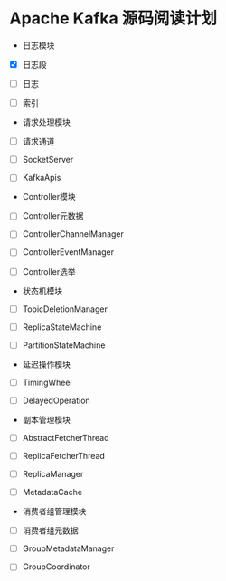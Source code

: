 Apache Kafka 源码阅读计划
=================

- 日志模块

- [x] 日志段

- [ ] 日志

- [ ] 索引

- 请求处理模块

- [ ] 请求通道

- [ ] SocketServer

- [ ] KafkaApis

- Controller模块

- [ ] Controller元数据

- [ ] ControllerChannelManager

- [ ] ControllerEventManager

- [ ] Controller选举

- 状态机模块

- [ ] TopicDeletionManager

- [ ] ReplicaStateMachine

- [ ] PartitionStateMachine

- 延迟操作模块

- [ ] TimingWheel

- [ ] DelayedOperation

- 副本管理模块

- [ ] AbstractFetcherThread

- [ ] ReplicaFetcherThread

- [ ] ReplicaManager

- [ ] MetadataCache

- 消费者组管理模块

- [ ] 消费者组元数据

- [ ] GroupMetadataManager

- [ ] GroupCoordinator

